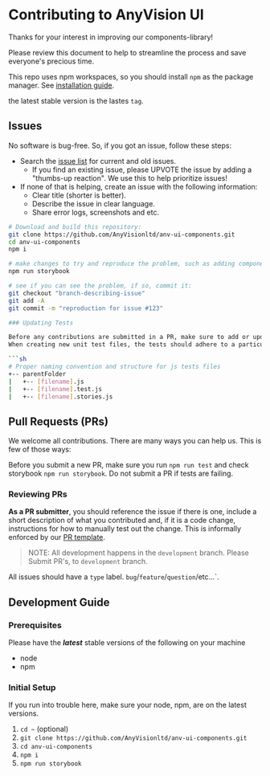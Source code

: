 # Contributing to AnyVision UI

Thanks for your interest in improving our components-library!

Please review this document to help to streamline the process and save everyone's precious time.

This repo uses npm workspaces, so you should install `npm` as the package manager. See [installation guide](https://docs.npmjs.com/downloading-and-installing-node-js-and-npm).

the latest stable version is the lastes `tag`.

## Issues

No software is bug-free. So, if you got an issue, follow these steps:

- Search the [issue list](https://github.com/AnyVisionltd/anv-ui-components/issues) for current and old issues.
  - If you find an existing issue, please UPVOTE the issue by adding a "thumbs-up reaction". We use this to help prioritize issues!
- If none of that is helping, create an issue with the following information:
  - Clear title (shorter is better).
  - Describe the issue in clear language.
  - Share error logs, screenshots and etc.

```sh
# Download and build this repository:
git clone https://github.com/AnyVisionltd/anv-ui-components.git
cd anv-ui-components
npm i

# make changes to try and reproduce the problem, such as adding components + stories
npm run storybook

# see if you can see the problem, if so, commit it:
git checkout "branch-describing-issue"
git add -A
git commit -m "reproduction for issue #123"

### Updating Tests

Before any contributions are submitted in a PR, make sure to add or update meaningful tests. A PR that has failing tests will be regarded as a “Work in Progress” and will not be merged until all tests pass.
When creating new unit test files, the tests should adhere to a particular folder structure and naming convention, as defined below.

```sh
# Proper naming convention and structure for js tests files
+-- parentFolder
|   +-- [filename].js
|   +-- [filename].test.js
|   +-- [filename].stories.js
```

## Pull Requests (PRs)

We welcome all contributions. There are many ways you can help us. This is few of those ways:

Before you submit a new PR, make sure you run `npm run test` and check storybook `npm run storybook`. Do not submit a PR if tests are failing.

### Reviewing PRs

**As a PR submitter**, you should reference the issue if there is one, include a short description of what you contributed and, if it is a code change, instructions for how to manually test out the change. This is informally enforced by our [PR template](https://github.com/AnyVisionltd/anv-ui-components/blob/development/.github/PULL_REQUEST_TEMPLATE.md).

> NOTE: All development happens in the `development` branch. Please Submit PR's, to `development` branch.

All issues should have a `type` label. `bug`/`feature`/`question`/etc...`.


## Development Guide

### Prerequisites

Please have the **_latest_** stable versions of the following on your machine

- node
- npm

### Initial Setup

If you run into trouble here, make sure your node, npm, are on the latest versions.

1.  `cd ~` (optional)
2.  `git clone https://github.com/AnyVisionltd/anv-ui-components.git`
3.  `cd anv-ui-components`
4.  `npm i`
5.  `npm run storybook`
